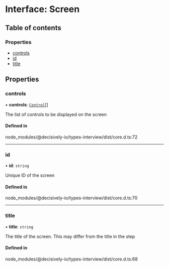 # Interface: Screen

## Table of contents

### Properties

- [controls](../wiki/Screen#controls)
- [id](../wiki/Screen#id)
- [title](../wiki/Screen#title)

## Properties

### controls

• **controls**: [`Control`](../wiki/Exports#control)[]

The list of controls to be displayed on the screen

#### Defined in

node_modules/@decisively-io/types-interview/dist/core.d.ts:72

___

### id

• **id**: `string`

Unique ID of the screen

#### Defined in

node_modules/@decisively-io/types-interview/dist/core.d.ts:70

___

### title

• **title**: `string`

The title of the screen. This may differ from the title in the step

#### Defined in

node_modules/@decisively-io/types-interview/dist/core.d.ts:68

